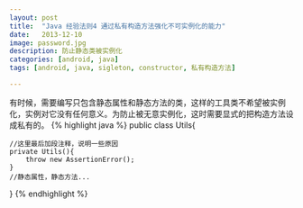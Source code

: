 ```yaml
---
layout: post
title:  "Java 经验法则4 通过私有构造方法强化不可实例化的能力"
date:   2013-12-10
image: password.jpg
description: 防止静态类被实例化
categories: [android, java]
tags: [android, java, sigleton, constructor, 私有构造方法]

---
```


有时候，需要编写只包含静态属性和静态方法的类，这样的工具类不希望被实例化，实例对它没有任何意义。为防止被无意实例化，这时需要显式的把构造方法设成私有的。
{% highlight java %}
public class Utils{
 
    //这里最后加段注释，说明一些原因
    private Utils(){
        throw new AssertionError();
    }
    //静态属性，静态方法...
 
}
{% endhighlight %}

